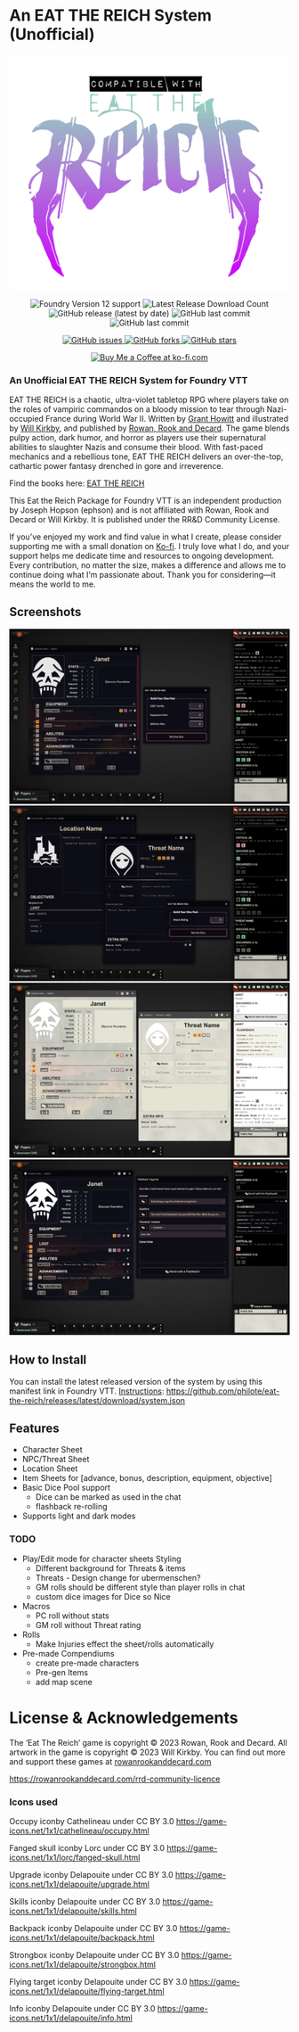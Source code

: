 # An EAT THE REICH System (Unofficial)
<p align="center">
   	<img src='https://raw.githubusercontent.com/philote/eat-the-reich/refs/heads/main/assets/ETR-compatible-with-logo.webp'/>
</p>

<p align="center">
    <img alt="Foundry Version 12 support" src="https://img.shields.io/badge/Foundry-v12-informational">
    <img alt="Latest Release Download Count" src="https://img.shields.io/github/downloads/philote/eat-the-reich/latest/total"> 
    <img alt="GitHub release (latest by date)" src="https://img.shields.io/github/v/release/philote/eat-the-reich"> 
    <img alt="GitHub last commit" src="https://img.shields.io/github/last-commit/philote/eat-the-reich">
    <img alt="GitHub last commit" src="https://img.shields.io/github/last-commit/philote/eat-the-reich">
</p>
<p align="center">
    <!-- <img alt="GitHub" src="https://img.shields.io/github/license/philote/eat-the-reich">  -->
    <a href="https://github.com/philote/eat-the-reich/issues">
        <img alt="GitHub issues" src="https://img.shields.io/github/issues/philote/eat-the-reich">
    </a> 
    <a href="https://github.com/philote/eat-the-reich/network">
        <img alt="GitHub forks" src="https://img.shields.io/github/forks/philote/eat-the-reich">
    </a> 
    <a href="https://github.com/philote/eat-the-reich/stargazers">
        <img alt="GitHub stars" src="https://img.shields.io/github/stars/philote/eat-the-reich">
    </a>
</p>
<p align="center">
   	<a href='https://ko-fi.com/G2G3I91JQ' target='_blank'>
        <img height='36' style='border:0px;height:36px;' src='https://storage.ko-fi.com/cdn/kofi3.png?v=6' border='0' alt='Buy Me a Coffee at ko-fi.com' />
    </a>
</p>

### An Unofficial EAT THE REICH System for Foundry VTT
EAT THE REICH is a chaotic, ultra-violet tabletop RPG where players take on the roles of vampiric commandos on a bloody mission to tear through Nazi-occupied France during World War II. Written by [Grant Howitt](https://bsky.app/profile/gshowitt.bsky.social) and illustrated by [Will Kirkby](https://bsky.app/profile/chamonkee.bsky.social), and published by [Rowan, Rook and Decard](https://rowanrookanddecard.com). The game blends pulpy action, dark humor, and horror as players use their supernatural abilities to slaughter Nazis and consume their blood. With fast-paced mechanics and a rebellious tone, EAT THE REICH delivers an over-the-top, cathartic power fantasy drenched in gore and irreverence.

Find the books here: 
[EAT THE REICH](https://rowanrookanddecard.com/product-category/game-systems/eat-the-reich)

This Eat the Reich Package for Foundry VTT is an independent production by Joseph Hopson (ephson) and is not affiliated with Rowan, Rook and Decard or Will Kirkby. It is published under the RR&D Community License.

If you’ve enjoyed my work and find value in what I create, please consider supporting me with a small donation on [Ko-fi](https://ko-fi.com/G2G3I91JQ). I truly love what I do, and your support helps me dedicate time and resources to ongoing development. Every contribution, no matter the size, makes a difference and allows me to continue doing what I’m passionate about. Thank you for considering—it means the world to me.

## Screenshots
![Screenshot of the character sheet, item sheets, dice roll dialog](assets/screenshot.webp)
![Screenshot of the location sheet, threat sheet, GM dice roll dialog](assets/screenshot2.webp)
![Screenshot of the light mode of the character and item sheets](assets/screenshot3.webp)
![Screenshot of the Flashback functionality](assets/screenshot4.webp)

## How to Install
You can install the latest released version of the system by using this manifest link in Foundry VTT. [Instructions](https://foundryvtt.com/article/tutorial/): 
https://github.com/philote/eat-the-reich/releases/latest/download/system.json

## Features
- Character Sheet
- NPC/Threat Sheet
- Location Sheet
- Item Sheets for [advance, bonus, description, equipment, objective]
- Basic Dice Pool support
    - Dice can be marked as used in the chat
    - flashback re-rolling
- Supports light and dark modes

### TODO
- Play/Edit mode for character sheets
Styling
    - Different background for Threats & items
    - Threats - Design change for ubermenschen?
    - GM rolls should be different style than player rolls in chat
    - custom dice images for Dice so Nice
- Macros
    - PC roll without stats
    - GM roll without Threat rating
- Rolls
    - Make Injuries effect the sheet/rolls automatically
- Pre-made Compendiums
    - create pre-made characters
    - Pre-gen Items
    - add map scene

# License & Acknowledgements
The ‘Eat The Reich’ game is copyright © 2023 Rowan, Rook and Decard. All artwork in the game is copyright © 2023 Will Kirkby. You can find out more and support these games at [rowanrookanddecard.com](https://rowanrookanddecard.com)

https://rowanrookanddecard.com/rrd-community-licence

### Icons used
Occupy iconby Cathelineau under CC BY 3.0
https://game-icons.net/1x1/cathelineau/occupy.html

Fanged skull iconby Lorc under CC BY 3.0
https://game-icons.net/1x1/lorc/fanged-skull.html

Upgrade iconby Delapouite under CC BY 3.0
https://game-icons.net/1x1/delapouite/upgrade.html

Skills iconby Delapouite under CC BY 3.0
https://game-icons.net/1x1/delapouite/skills.html

Backpack iconby Delapouite under CC BY 3.0
https://game-icons.net/1x1/delapouite/backpack.html

Strongbox iconby Delapouite under CC BY 3.0
https://game-icons.net/1x1/delapouite/strongbox.html

Flying target iconby Delapouite under CC BY 3.0
https://game-icons.net/1x1/delapouite/flying-target.html

Info iconby Delapouite under CC BY 3.0
https://game-icons.net/1x1/delapouite/info.html
